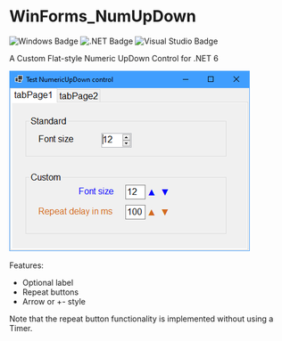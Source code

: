 # WinForms_NumUpDown
![Windows Badge](https://img.shields.io/badge/Windows-0078D6?logo=windows&logoColor=fff&style=flat-square)
![.NET Badge](https://img.shields.io/badge/.NET-512BD4?logo=dotnet&logoColor=fff&style=flat-square)
![Visual Studio Badge](https://img.shields.io/badge/Visual%20Studio-5C2D91?logo=visualstudio&logoColor=fff&style=flat-square)  

A Custom Flat-style Numeric UpDown Control for .NET 6  

<img src="Screendumps/Form1.png" alt="main window">

Features:

- Optional label
- Repeat buttons
- Arrow or +- style

Note that the repeat button functionality is implemented without using a Timer.
